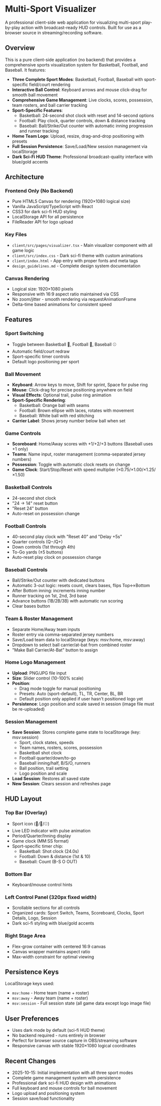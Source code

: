 # Multi-Sport Visualizer

A professional client-side web application for visualizing multi-sport play-by-play action with broadcast-ready HUD controls. Built for use as a browser source in streaming/recording software.

## Overview

This is a pure client-side application (no backend) that provides a comprehensive sports visualization system for Basketball, Football, and Baseball. It features:

- **Three Complete Sport Modes**: Basketball, Football, Baseball with sport-specific field/court rendering
- **Interactive Ball Control**: Keyboard arrows and mouse click-drag for smooth ball movement
- **Comprehensive Game Management**: Live clocks, scores, possession, team rosters, and ball carrier tracking
- **Sport-Specific Features**:
  - Basketball: 24-second shot clock with reset and 14-second options
  - Football: Play clock, quarter controls, down & distance tracking
  - Baseball: Ball/Strike/Out counter with automatic inning progression and runner tracking
- **Home Team Logo**: Upload, resize, drag-and-drop positioning with presets
- **Full Session Persistence**: Save/Load/New session management via localStorage
- **Dark Sci-Fi HUD Theme**: Professional broadcast-quality interface with blue/gold accents

## Architecture

### Frontend Only (No Backend)
- Pure HTML5 Canvas for rendering (1920×1080 logical size)
- Vanilla JavaScript/TypeScript with React
- CSS3 for dark sci-fi HUD styling
- LocalStorage API for all persistence
- FileReader API for logo upload

### Key Files
- `client/src/pages/visualizer.tsx` - Main visualizer component with all game logic
- `client/src/index.css` - Dark sci-fi theme with custom animations
- `client/index.html` - App entry with proper fonts and meta tags
- `design_guidelines.md` - Complete design system documentation

### Canvas Rendering
- Logical size: 1920×1080 pixels
- Responsive with 16:9 aspect ratio maintained via CSS
- No zoom/jitter - smooth rendering via requestAnimationFrame
- Delta-time based animations for consistent speed

## Features

### Sport Switching
- Toggle between Basketball 🏀, Football 🏈, Baseball ⚾
- Automatic field/court redraw
- Sport-specific timer controls
- Default logo positioning per sport

### Ball Movement
- **Keyboard**: Arrow keys to move, Shift for sprint, Space for pulse ring
- **Mouse**: Click-drag for precise positioning anywhere on field
- **Visual Effects**: Optional trail, pulse ring animation
- **Sport-Specific Rendering**:
  - Basketball: Orange ball with seams
  - Football: Brown ellipse with laces, rotates with movement
  - Baseball: White ball with red stitching
- **Carrier Label**: Shows jersey number below ball when set

### Game Controls
- **Scoreboard**: Home/Away scores with +1/+2/+3 buttons (Baseball uses +1 only)
- **Teams**: Name input, roster management (comma-separated jersey numbers)
- **Possession**: Toggle with automatic clock resets on change
- **Game Clock**: Start/Stop/Reset with speed multiplier (×0.75/×1.00/×1.25/×1.50)

### Basketball Controls
- 24-second shot clock
- "24 → 14" reset button
- "Reset 24" button
- Auto-reset on possession change

### Football Controls
- 40-second play clock with "Reset 40" and "Delay +5s"
- Quarter controls (Q−/Q+)
- Down controls (1st through 4th)
- To-Go yards (±5 buttons)
- Auto-reset play clock on possession change

### Baseball Controls
- Ball/Strike/Out counter with dedicated buttons
- Automatic 3-out logic: resets count, clears bases, flips Top↔Bottom
- After Bottom inning: increments inning number
- Runner tracking on 1st, 2nd, 3rd base
- Advance buttons (1B/2B/3B) with automatic run scoring
- Clear bases button

### Team & Roster Management
- Separate Home/Away team inputs
- Roster entry via comma-separated jersey numbers
- Save/Load team data to localStorage (keys: msv:home, msv:away)
- Dropdown to select ball carrier/at-bat from combined roster
- "Make Ball Carrier/At-Bat" button to assign

### Home Logo Management
- **Upload**: PNG/JPG file input
- **Size**: Slider control (10-100% scale)
- **Position**: 
  - Drag mode toggle for manual positioning
  - Presets: Auto (sport-default), TL, TR, Center, BL, BR
  - Default position only applied if user hasn't positioned logo yet
- **Persistence**: Logo position and scale saved in session (image file must be re-uploaded)

### Session Management
- **Save Session**: Stores complete game state to localStorage (key: msv:session)
  - Sport, clock states, speeds
  - Team names, rosters, scores, possession
  - Basketball shot clock
  - Football quarter/down/to-go
  - Baseball inning/half, B/S/O, runners
  - Ball position, trail setting
  - Logo position and scale
- **Load Session**: Restores all saved state
- **New Session**: Clears session and refreshes page

## HUD Layout

### Top Bar (Overlay)
- Sport icon (🏀/🏈/⚾)
- Live LED indicator with pulse animation
- Period/Quarter/Inning display
- Game clock (MM:SS format)
- Sport-specific timer chip:
  - Basketball: Shot clock (24.0s)
  - Football: Down & distance (1st & 10)
  - Baseball: Count (B-S O OUT)

### Bottom Bar
- Keyboard/mouse control hints

### Left Control Panel (320px fixed width)
- Scrollable sections for all controls
- Organized cards: Sport Switch, Teams, Scoreboard, Clocks, Sport Details, Logo, Session
- Dark sci-fi styling with blue/gold accents

### Right Stage Area
- Flex-grow container with centered 16:9 canvas
- Canvas wrapper maintains aspect ratio
- Max-width constraint for optimal viewing

## Persistence Keys

LocalStorage keys used:
- `msv:home` - Home team (name + roster)
- `msv:away` - Away team (name + roster)  
- `msv:session` - Full session state (all game data except logo image file)

## User Preferences

- Uses dark mode by default (sci-fi HUD theme)
- No backend required - runs entirely in browser
- Perfect for browser source capture in OBS/streaming software
- Responsive canvas with stable 1920×1080 logical coordinates

## Recent Changes

- 2025-10-15: Initial implementation with all three sport modes
- Complete game management system with persistence
- Professional dark sci-fi HUD design with animations
- Full keyboard and mouse controls for ball movement
- Logo upload and positioning system
- Session save/load functionality
